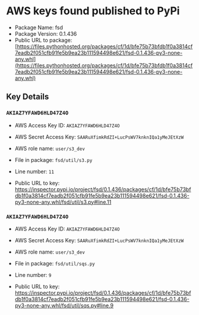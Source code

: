 # AWS keys found published to PyPi

* Package Name: fsd
* Package Version: 0.1.436
* Public URL to package: [https://files.pythonhosted.org/packages/cf/1d/bfe75b73bfdb1f0a3814cf7eadb2f051cfb91fe5b9ea23b111594498e621/fsd-0.1.436-py3-none-any.whl](https://files.pythonhosted.org/packages/cf/1d/bfe75b73bfdb1f0a3814cf7eadb2f051cfb91fe5b9ea23b111594498e621/fsd-0.1.436-py3-none-any.whl)

## Key Details

### `AKIAZ7YFAWD6HLD47Z4O`

* AWS Access Key ID: `AKIAZ7YFAWD6HLD47Z4O`
* AWS Secret Access Key: `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` 
* AWS role name: `user/s3_dev`
* File in package: `fsd/util/s3.py`
* Line number: `11`

* Public URL to key: https://inspector.pypi.io/project/fsd/0.1.436/packages/cf/1d/bfe75b73bfdb1f0a3814cf7eadb2f051cfb91fe5b9ea23b111594498e621/fsd-0.1.436-py3-none-any.whl/fsd/util/s3.py#line.11



### `AKIAZ7YFAWD6HLD47Z4O`

* AWS Access Key ID: `AKIAZ7YFAWD6HLD47Z4O`
* AWS Secret Access Key: `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` 
* AWS role name: `user/s3_dev`
* File in package: `fsd/util/sqs.py`
* Line number: `9`

* Public URL to key: https://inspector.pypi.io/project/fsd/0.1.436/packages/cf/1d/bfe75b73bfdb1f0a3814cf7eadb2f051cfb91fe5b9ea23b111594498e621/fsd-0.1.436-py3-none-any.whl/fsd/util/sqs.py#line.9


